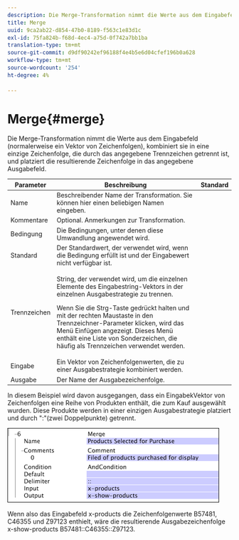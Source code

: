 ```yaml
---
description: Die Merge-Transformation nimmt die Werte aus dem Eingabefeld (normalerweise ein Vektor von Zeichenfolgen), kombiniert sie in eine einzige Zeichenfolge, die durch das angegebene Trennzeichen getrennt ist, und platziert die resultierende Zeichenfolge in das angegebene Ausgabefeld.
title: Merge
uuid: 9ca2ab22-d854-47b0-8189-f563c1e83d1c
exl-id: 75fa824b-f68d-4ec4-a75d-0f742a7bb1ba
translation-type: tm+mt
source-git-commit: d9df90242ef96188f4e4b5e6d04cfef196b0a628
workflow-type: tm+mt
source-wordcount: '254'
ht-degree: 4%

---
```


# Merge{#merge}

Die Merge-Transformation nimmt die Werte aus dem Eingabefeld (normalerweise ein Vektor von Zeichenfolgen), kombiniert sie in eine einzige Zeichenfolge, die durch das angegebene Trennzeichen getrennt ist, und platziert die resultierende Zeichenfolge in das angegebene Ausgabefeld.

<table id="table_2458E008C9A14B31A774E6819D07E9BE"> 
 <thead> 
  <tr> 
   <th colname="col1" class="entry"> Parameter </th> 
   <th colname="col2" class="entry"> Beschreibung </th> 
   <th colname="col3" class="entry"> Standard </th> 
  </tr> 
 </thead>
 <tbody> 
  <tr> 
   <td colname="col1"> Name </td> 
   <td colname="col2"> Beschreibender Name der Transformation. Sie können hier einen beliebigen Namen eingeben. </td> 
   <td colname="col3"></td> 
  </tr> 
  <tr> 
   <td colname="col1"> Kommentare </td> 
   <td colname="col2"> Optional. Anmerkungen zur Transformation. </td> 
   <td colname="col3"></td> 
  </tr> 
  <tr> 
   <td colname="col1"> Bedingung </td> 
   <td colname="col2"> Die Bedingungen, unter denen diese Umwandlung angewendet wird. </td> 
   <td colname="col3"></td> 
  </tr> 
  <tr> 
   <td colname="col1"> Standard </td> 
   <td colname="col2"> Der Standardwert, der verwendet wird, wenn die Bedingung erfüllt ist und der Eingabewert nicht verfügbar ist. </td> 
   <td colname="col3"></td> 
  </tr> 
  <tr> 
   <td colname="col1"> Trennzeichen </td> 
   <td colname="col2"> <p>String, der verwendet wird, um die einzelnen Elemente des Eingabestring-Vektors in der einzelnen Ausgabestrategie zu trennen. </p> <p> Wenn Sie die Strg-Taste gedrückt halten und mit der rechten Maustaste in den Trennzeichner-Parameter klicken, wird das Menü <span class="wintitle"> Einfügen</span> angezeigt. Dieses Menü enthält eine Liste von Sonderzeichen, die häufig als Trennzeichen verwendet werden. </p> </td> 
   <td colname="col3"></td> 
  </tr> 
  <tr> 
   <td colname="col1"> Eingabe </td> 
   <td colname="col2"> Ein Vektor von Zeichenfolgenwerten, die zu einer Ausgabestrategie kombiniert werden. </td> 
   <td colname="col3"></td> 
  </tr> 
  <tr> 
   <td colname="col1"> Ausgabe </td> 
   <td colname="col2"> Der Name der Ausgabezeichenfolge. </td> 
   <td colname="col3"></td> 
  </tr> 
 </tbody> 
</table>

In diesem Beispiel wird davon ausgegangen, dass ein EingabekVektor von Zeichenfolgen eine Reihe von Produkten enthält, die zum Kauf ausgewählt wurden. Diese Produkte werden in einer einzigen Ausgabestrategie platziert und durch &quot;:&quot;(zwei Doppelpunkte) getrennt.

![](assets/cfg_TransformationType_Merge.png)

Wenn also das Eingabefeld x-products die Zeichenfolgenwerte B57481, C46355 und Z97123 enthielt, wäre die resultierende Ausgabezeichenfolge x-show-products B57481::C46355::Z97123.
